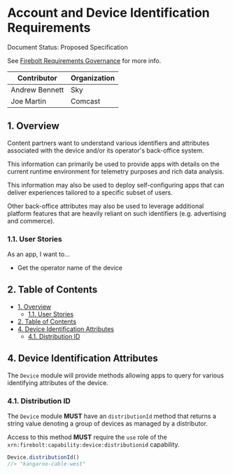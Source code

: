 # Account and Device Identification Requirements

Document Status: Proposed Specification

See [Firebolt Requirements Governance](../../governance.md) for more info.

| Contributor    | Organization |
| -------------- | ------------ |
| Andrew Bennett | Sky          |
| Joe Martin     | Comcast      |

## 1. Overview

Content partners want to understand various identifiers and attributes associated with the device and/or its operator's back-office system.

This information can primarily be used to provide apps with details on the current runtime environment for telemetry purposes and rich data analysis.

This information may also be used to deploy self-configuring apps that can deliver experiences tailored to a specific subset of users.

Other back-office attributes may also be used to leverage additional platform features that are heavily reliant on such identifiers (e.g. advertising and commerce).

### 1.1. User Stories

As an app, I want to...

- Get the operator name of the device

## 2. Table of Contents

- [1. Overview](#1-overview)
  - [1.1. User Stories](#11-user-stories)
- [2. Table of Contents](#2-table-of-contents)
- [4. Device Identification Attributes](#4-device-identification-attributes)
  - [4.1. Distribution ID](#41-distribution-id)

## 4. Device Identification Attributes

The `Device` module will provide methods allowing apps to query for various identifying attributes of the device.

### 4.1. Distribution ID

The `Device` module **MUST** have an `distributionId` method that returns a string value denoting a group of devices as managed by a distributor.

Access to this method **MUST** require the `use` role of the `xrn:firebolt:capability:device:distributionid` capability.

```javascript
Device.distributionId()
//> "kangaroo-cable-west"
```
